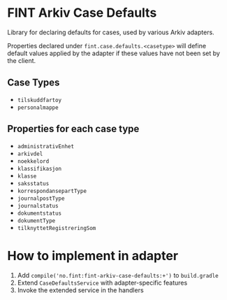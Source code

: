 # FINT Arkiv Case Defaults

Library for declaring defaults for cases, used by various Arkiv adapters.

Properties declared under `fint.case.defaults.<casetype>` will define default values
applied by the adapter if these values have not been set by the client.

## Case Types

- `tilskuddfartoy`
- `personalmappe`

## Properties for each case type

- `administrativEnhet`
- `arkivdel`
- `noekkelord`
- `klassifikasjon`
- `klasse`
- `saksstatus`
- `korrespondansepartType`
- `journalpostType`
- `journalstatus`
- `dokumentstatus`
- `dokumentType`
- `tilknyttetRegistreringSom`

# How to implement in adapter

1. Add `compile('no.fint:fint-arkiv-case-defaults:+')` to `build.gradle`
2. Extend `CaseDefaultsService` with adapter-specific features
3. Invoke the extended service in the handlers

